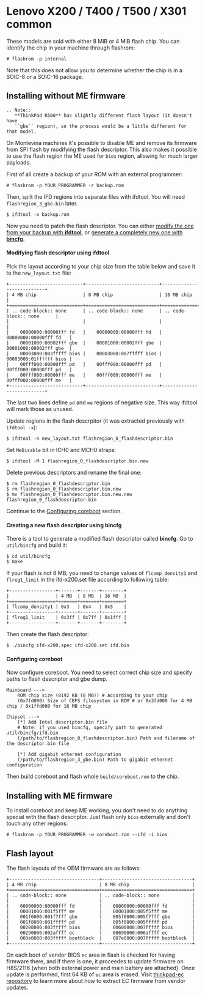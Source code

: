 # Lenovo X200 / T400 / T500 / X301 common

These models are sold with either 8 MiB or 4 MiB flash chip. You can identify
the chip in your machine through flashrom:
```console
# flashrom -p internal
```

Note that this does not allow you to determine whether the chip is in a SOIC-8
or a SOIC-16 package.

## Installing without ME firmware

```eval_rst
.. Note::
   **ThinkPad R500** has slightly different flash layout (it doesn't have
   ``gbe`` region), so the process would be a little different for that model.
```

On Montevina machines it's possible to disable ME and remove its firmware from
SPI flash by modifying the flash descriptor. This also makes it possible to use
the flash region the ME used for `bios` region, allowing for much larger
payloads.

First of all create a backup of your ROM with an external programmer:
```console
# flashrom -p YOUR_PROGRAMMER -r backup.rom
```

Then, split the IFD regions into separate files with ifdtool. You will need
`flashregion_3_gbe.bin` later.
```console
$ ifdtool -x backup.rom
```

Now you need to patch the flash descriptor. You can either [modify the one from
your backup with **ifdtool**](#modifying-flash-descriptor-using-ifdtool), or
[generate a completely new one with **bincfg**](#creating-a-new-flash-descriptor-using-bincfg).

#### Modifying flash descriptor using ifdtool

Pick the layout according to your chip size from the table below and save it to
the `new_layout.txt` file:

```eval_rst
+---------------------------+---------------------------+---------------------------+
| 4 MB chip                 | 8 MB chip                 | 16 MB chip                |
+===========================+===========================+===========================+
| .. code-block:: none      | .. code-block:: none      | .. code-block:: none      |
|                           |                           |                           |
|    00000000:00000fff fd   |    00000000:00000fff fd   |    00000000:00000fff fd   |
|    00001000:00002fff gbe  |    00001000:00002fff gbe  |    00001000:00002fff gbe  |
|    00003000:003fffff bios |    00003000:007fffff bios |    00003000:01ffffff bios |
|    00fff000:00000fff pd   |    00fff000:00000fff pd   |    00fff000:00000fff pd   |
|    00fff000:00000fff me   |    00fff000:00000fff me   |    00fff000:00000fff me   |
+---------------------------+---------------------------+---------------------------+
```

The last two lines define `pd` and `me` regions of negative size. This way
ifdtool will mark those as unused.

Update regions in the flash descrpitor (it was extracted previously with
`ifdtool -x`):
```console
$ ifdtool -n new_layout.txt flashregion_0_flashdescriptor.bin
```

Set `MeDisable` bit in ICH0 and MCH0 straps:
```console
$ ifdtool -M 1 flashregion_0_flashdescriptor.bin.new
```

Delete previous descriptors and rename the final one:
```console
$ rm flashregion_0_flashdescriptor.bin
$ rm flashregion_0_flashdescriptor.bin.new
$ mv flashregion_0_flashdescriptor.bin.new.new flashregion_0_flashdescriptor.bin
```

Continue to the [Configuring coreboot](#configuring-coreboot) section.

#### Creating a new flash descriptor using bincfg

There is a tool to generate a modified flash descriptor called **bincfg**. Go to
`util/bincfg` and build it:
```console
$ cd util/bincfg
$ make
```

If your flash is not 8 MB, you need to change values of `flcomp_density1` and
`flreg1_limit` in the ifd-x200.set file according to following table:

```eval_rst
+-----------------+-------+-------+--------+
|                 | 4 MB  | 8 MB  | 16 MB  |
+=================+=======+=======+========+
| flcomp_density1 | 0x3   | 0x4   | 0x5    |
+-----------------+-------+-------+--------+
| flreg1_limit    | 0x3ff | 0x7ff | 0x1fff |
+-----------------+-------+-------+--------+
```

Then create the flash descriptor:
```console
$ ./bincfg ifd-x200.spec ifd-x200.set ifd.bin
```

#### Configuring coreboot

Now configure coreboot. You need to select correct chip size and specify paths
to flash descriptor and gbe dump.

```
Mainboard --->
    ROM chip size (8192 KB (8 MB)) # According to your chip
    (0x7fd000) Size of CBFS filesystem in ROM # or 0x3fd000 for 4 MB chip / 0x1ffd000 for 16 MB chip

Chipset --->
    [*] Add Intel descriptor.bin file
    # Note: if you used bincfg, specify path to generated util/bincfg/ifd.bin
    (/path/to/flashregion_0_flashdescriptor.bin) Path and filename of the descriptor.bin file

    [*] Add gigabit ethernet configuration
    (/path/to/flashregion_3_gbe.bin) Path to gigabit ethernet configuration
```

Then build coreboot and flash whole `build/coreboot.rom` to the chip.

## Installing with ME firmware

To install coreboot and keep ME working, you don't need to do anything special
with the flash descriptor. Just flash only `bios` externally and don't touch any
other regions:
```console
# flashrom -p YOUR_PROGRAMMER -w coreboot.rom --ifd -i bios
```

## Flash layout

The flash layouts of the OEM firmware are as follows:

```eval_rst
+---------------------------------+---------------------------------+
| 4 MB chip                       | 8 MB chip                       |
+=================================+=================================+
| .. code-block:: none            | .. code-block:: none            |
|                                 |                                 |
|    00000000:00000fff fd         |    00000000:00000fff fd         |
|    00001000:001f5fff me         |    00001000:005f5fff me         |
|    001f6000:001f7fff gbe        |    005f6000:005f7fff gbe        |
|    001f8000:001fffff pd         |    005f8000:005fffff pd         |
|    00200000:003fffff bios       |    00600000:007fffff bios       |
|    00290000:002affff ec         |    00690000:006affff ec         |
|    003e0000:003fffff bootblock  |    007e0000:007fffff bootblock  |
+---------------------------------+---------------------------------+
```

On each boot of vendor BIOS `ec` area in flash is checked for having firmware
there, and if there is one, it proceedes to update firmware on H8S/2116 (when
both external power and main battery are attached). Once update is performed,
first 64 KB of `ec` area is erased. Visit
[thinkpad-ec repository](https://github.com/hamishcoleman/thinkpad-ec) to learn
more about how to extract EC firmware from vendor updates.
